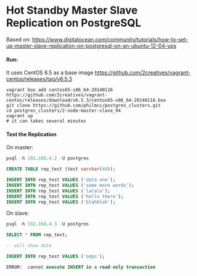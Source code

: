 # Hot Standby Master Slave Replication on PostgreSQL


Based on: https://www.digitalocean.com/community/tutorials/how-to-set-up-master-slave-replication-on-postgresql-on-an-ubuntu-12-04-vps

#### Run:

It uses CentOS 6.5 as a base image https://github.com/2creatives/vagrant-centos/releases/tag/v6.5.3

```shell
vagrant box add centos65-x86_64-20140116 https://github.com/2creatives/vagrant-centos/releases/download/v6.5.3/centos65-x86_64-20140116.box
git clone https://github.com/philmcc/postgres_clusters.git
cd postgres_clusters/2-node-master-slave_94
vagrant up
# it can takes several minutes
```


#### Test the Replication

On master:
```sql
psql -h 192.168.4.2 -U postgres

CREATE TABLE rep_test (test varchar(40));

INSERT INTO rep_test VALUES ('data one');
INSERT INTO rep_test VALUES ('some more words');
INSERT INTO rep_test VALUES ('lalala');
INSERT INTO rep_test VALUES ('hello there');
INSERT INTO rep_test VALUES ('blahblah');
```

On slave:
```sql
psql -h 192.168.4.3 -U postgres

SELECT * FROM rep_test;

-- will show data

INSERT INTO rep_test VALUES ('oops');

ERROR:  cannot execute INSERT in a read-only transaction

```
